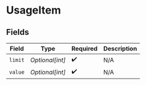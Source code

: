 # UsageItem


## Fields

| Field              | Type               | Required           | Description        |
| ------------------ | ------------------ | ------------------ | ------------------ |
| `limit`            | *Optional[int]*    | :heavy_check_mark: | N/A                |
| `value`            | *Optional[int]*    | :heavy_check_mark: | N/A                |